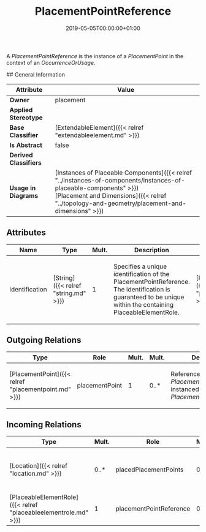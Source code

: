 ﻿---
title: PlacementPointReference
toc: false
type: specs
date: "2019-05-05T00:00:00+01:00"
draft: false
menu_name: vec120

# Prev/next pager order (if `docs_section_pager` enabled in `params.toml`)
weight: 
---
<html>   <head>     </head>   <body>     <p> A <i>PlacementPointReference</i> is the instance of a <i>PlacementPoint</i> in the context of an <i>OccurrenceOrUsage</i>.      </p>    </body> </html> 
## General Information

| Attribute               | Value |
|-------------------------|-------|
| **Owner**               | placement |
| **Applied Stereotype**  |   |
| **Base Classifier**     | [ExtendableElement]({{< relref "extendableelement.md" >}})<br/>  |
| **Is Abstract**         | false |
| **Derived Classifiers** |   |
| **Usage in Diagrams**   | [Instances of Placeable Components]({{< relref "../instances-of-components/instances-of-placeable-components" >}})<br/> [Placement and Dimensions]({{< relref "../topology-and-geometry/placement-and-dimensions" >}})<br/>  |

## Attributes
|  Name  |  Type  |  Mult.  |  Description  |  Owning Classifier  |
|--------|--------|---------|---------------|--------------|
|identification | [String]({{< relref "string.md" >}}) | 1 | <html>   <head>     </head>   <body>     <p> Specifies a unique identification of the PlacementPointReference. The identification is guaranteed to be unique within the containing PlaceableElementRole.      </p>    </body> </html>  | [PlacementPointReference]({{< relref "placementpointreference.md" >}}) |

## Outgoing Relations
|    Type  |   Role   |   Mult.   |   Mult.   |   Description   |
|----------|----------|-----------|-----------|-----------------|
| [PlacementPoint]({{< relref "placementpoint.md" >}}) | placementPoint | 1 | 0..* | <html>   <head>     </head>   <body>     <p> References the <i>PlacementPoint</i> that is instanced by this <i>PlacementPointReference.</i>      </p>    </body> </html>  |
##  Incoming Relations
|    Type  |   Mult.  |   Role    |   Mult.   |   Description  |
|----------|----------|-----------|-----------|----------------|
| [Location]({{< relref "location.md" >}}) | 0..* | placedPlacementPoints | 0..* | <html>   <head>     </head>   <body>     <p> References the <i>PlacementPointReference </i>that is placed by this location.      </p>    </body> </html>  |
| [PlaceableElementRole]({{< relref "placeableelementrole.md" >}}) | 1 | placementPointReference | 0..* | <html>   <head>     </head>   <body>   </body> </html>  |
